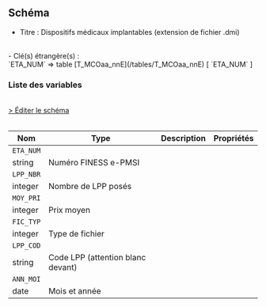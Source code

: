 ## Schéma

- Titre : Dispositifs médicaux implantables (extension de fichier .dmi)
<br />
- Clé(s) étrangère(s) : <br />
`ETA_NUM` => table [T_MCOaa_nnE](/tables/T_MCOaa_nnE) [ `ETA_NUM` ]<br />

### Liste des variables
<br />
<div>
    <a href="https://gitlab.com/healthdatahub/schema-snds/edit/master/schemas/PMSI/PMSI%20MCO/T_SUPaa_nnDMI.json"  
    arget="_blank" rel="noopener noreferrer">> Éditer le schéma</a>
    <OutboundLink />
</div>
<br />

Nom|Type|Description|Propriétés
-|-|-|-
`ETA_NUM`|
string|Numéro FINESS e-PMSI||
`LPP_NBR`|
integer|Nombre de LPP posés||
`MOY_PRI`|
integer|Prix moyen||
`FIC_TYP`|
integer|Type de fichier||
`LPP_COD`|
string|Code LPP (attention blanc devant)||
`ANN_MOI`|
date|Mois et année||

